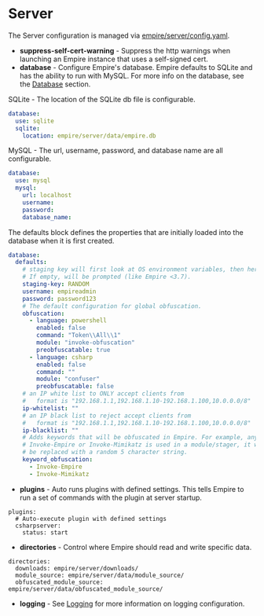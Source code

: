 # Server

The Server configuration is managed via [empire/server/config.yaml](https://github.com/BC-SECURITY/Empire/blob/master/empire/client/config.yaml).

* **suppress-self-cert-warning** - Suppress the http warnings when launching an Empire instance that uses a self-signed cert.
* **database** - Configure Empire's database. Empire defaults to SQLite and has the ability to run with MySQL. For more info on the database, see the [Database](database/README.md) section.

SQLite - The location of the SQLite db file is configurable.

```yaml
database:
  use: sqlite
  sqlite:
    location: empire/server/data/empire.db
```

MySQL - The url, username, password, and database name are all configurable.

```yaml
database:
  use: mysql
  mysql:
    url: localhost
    username: 
    password: 
    database_name:
```

The defaults block defines the properties that are initially loaded into the database when it is first created.

```yaml
database:
  defaults:
    # staging key will first look at OS environment variables, then here.
    # If empty, will be prompted (like Empire <3.7).
    staging-key: RANDOM
    username: empireadmin
    password: password123
    # The default configuration for global obfuscation.
    obfuscation:
      - language: powershell
        enabled: false
        command: "Token\\All\\1"
        module: "invoke-obfuscation"
        preobfuscatable: true
      - language: csharp
        enabled: false
        command: ""
        module: "confuser"
        preobfuscatable: false
    # an IP white list to ONLY accept clients from
    #   format is "192.168.1.1,192.168.1.10-192.168.1.100,10.0.0.0/8"
    ip-whitelist: ""
    # an IP black list to reject accept clients from
    #   format is "192.168.1.1,192.168.1.10-192.168.1.100,10.0.0.0/8"
    ip-blacklist: ""
    # Adds keywords that will be obfuscated in Empire. For example, anytime
    # Invoke-Empire or Invoke-Mimikatz is used in a module/stager, it will
    # be replaced with a random 5 character string.
    keyword_obfuscation:
      - Invoke-Empire
      - Invoke-Mimikatz
```

* **plugins** - Auto runs plugins with defined settings. This tells Empire to run a set of commands with the plugin at server startup.

```
plugins:
  # Auto-execute plugin with defined settings
  csharpserver:
    status: start
```

* **directories** - Control where Empire should read and write specific data.

```
directories:
  downloads: empire/server/downloads/
  module_source: empire/server/data/module_source/
  obfuscated_module_source: empire/server/data/obfuscated_module_source/
```

* **logging** - See [Logging](../../logging/logging.md) for more information on logging configuration.

